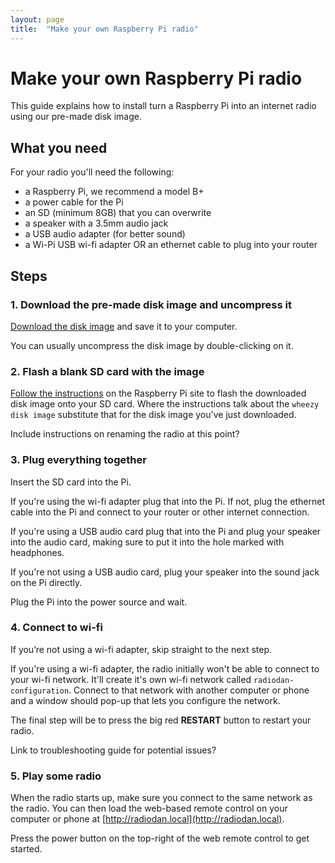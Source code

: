 ```yaml
---
layout: page
title:  "Make your own Raspberry Pi radio"
---
```


Make your own Raspberry Pi radio
===

This guide explains how to install turn a Raspberry Pi into an internet radio using our pre-made disk image.

What you need
---

For your radio you'll need the following:

- a Raspberry Pi, we recommend a model B+
- a power cable for the Pi
- an SD (minimum 8GB) that you can overwrite
- a speaker with a 3.5mm audio jack
- a USB audio adapter (for better sound)
- a Wi-Pi USB wi-fi adapter OR an ethernet cable to plug into your router

Steps
---

### 1. Download the pre-made disk image and uncompress it

[Download the disk image](http://dev.notu.be/2014/12/radiodan/) and save it to your computer.

You can usually uncompress the disk image by double-clicking on it.

### 2. Flash a blank SD card with the image

[Follow the instructions]() on the Raspberry Pi site to flash the downloaded disk image onto your SD card. Where the instructions talk about the `wheezy disk image` substitute that for the disk image you've just downloaded.

<p class="todo">Include instructions on renaming the radio at this point?</p>

### 3. Plug everything together

Insert the SD card into the Pi.

If you're using the wi-fi adapter plug that into the Pi. If not, plug the ethernet cable into the Pi and connect to your router or other internet connection.

If you're using a USB audio card plug that into the Pi and plug your speaker into the audio card, making sure to put it into the hole marked with headphones.

If you're not using a USB audio card, plug your speaker into the sound jack on the Pi directly.

Plug the Pi into the power source and wait.

### 4. Connect to wi-fi

<p class="note">If you’re not using a wi-fi adapter, skip straight to the next step.</p>

If you're using a wi-fi adapter, the radio initially won't be able to connect to your wi-fi network. It'll create it's own wi-fi network called `radiodan-configuration`. Connect to that network with another computer or phone and a window should pop-up that lets you configure the network.

The final step will be to press the big red **RESTART** button to restart your radio.

<p class="todo">Link to troubleshooting guide for potential issues?</p>

### 5. Play some radio

When the radio starts up, make sure you connect to the same network as the radio. You can then load the web-based remote control on your computer or phone at [http://radiodan.local](http://radiodan.local).

Press the power button on the top-right of the web remote control to get started.
